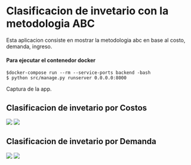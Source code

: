 
# Clasificacion de invetario con la metodologia ABC
Esta aplicacion consiste en mostrar la metodologia abc en base al costo, demanda, ingreso.
#### Para ejecutar el contenedor docker
```
$docker-compose run --rm --service-ports backend -bash
$ python src/manage.py runserver 0.0.0.0:8000
```


Captura de la app.
## Clasificacion de invetario por Costos
<img src="https://github.com/limbertlopezlaime/ClasificacionInventarioABC/blob/master/public/media/costo1.png"/>
<img src="https://github.com/limbertlopezlaime/ClasificacionInventarioABC/blob/master/public/media/costo2.png"/>

## Clasificacion de invetario por Demanda
<img src="https://github.com/limbertlopezlaime/ClasificacionInventarioABC/blob/master/public/media/demanda1.png"/>
<img src="https://github.com/limbertlopezlaime/ClasificacionInventarioABC/blob/master/public/media/demanda2.png"/>
